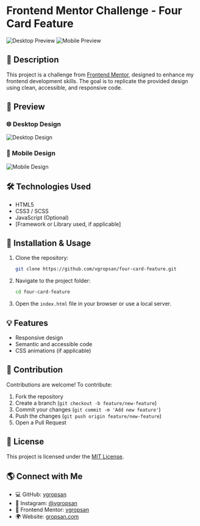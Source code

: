 # Frontend Mentor Challenge - Four Card Feature

![Desktop Preview](./desktop-design.jpg)
![Mobile Preview](./mobile-design.jpg)

## 🚀 Description

This project is a challenge from [Frontend Mentor](https://www.frontendmentor.io), designed to enhance my frontend development skills. The goal is to replicate the provided design using clean, accessible, and responsive code.

## 📸 Preview

### 🌐 Desktop Design
![Desktop Design](./desktop-design.jpg)

### 📱 Mobile Design
![Mobile Design](./mobile-design.jpg)

## 🛠️ Technologies Used

- HTML5
- CSS3 / SCSS
- JavaScript (Optional)
- [Framework or Library used, if applicable]

## 📂 Installation & Usage

1. Clone the repository:
   ```sh
   git clone https://github.com/vgropsan/four-card-feature.git
   ```
2. Navigate to the project folder:
   ```sh
   cd four-card-feature
   ```
3. Open the `index.html` file in your browser or use a local server.

## 💡 Features

- Responsive design
- Semantic and accessible code
- CSS animations (if applicable)

## 📝 Contribution

Contributions are welcome! To contribute:

1. Fork the repository
2. Create a branch (`git checkout -b feature/new-feature`)
3. Commit your changes (`git commit -m 'Add new feature'`)
4. Push the changes (`git push origin feature/new-feature`)
5. Open a Pull Request

## 📄 License

This project is licensed under the [MIT License](LICENSE).

## 🌎 Connect with Me

- 💻 GitHub: [vgropsan](https://github.com/vgropsan)
- 📸 Instagram: [@vgropsan](https://www.instagram.com/vgropsan/)
- 🎨 Frontend Mentor: [vgropsan](https://www.frontendmentor.io/profile/vgropsan)
- 🌍 Website: [gropsan.com](https://gropsan.com)
